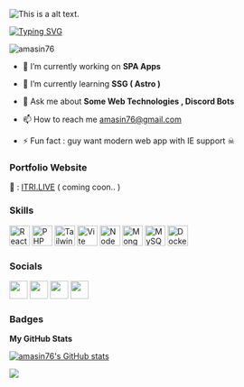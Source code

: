 ![This is a alt text.](https://i.imgur.com/6Ca9hTR.png "This is a sample image.")

[![Typing SVG](https://readme-typing-svg.demolab.com?font=Fira+Code&pause=1000&width=435&lines=I'm+ITRI+M'BARKI;A+Passionate+Back-End+Developer)](https://git.io/typing-svg)

<p align="left"> <img src="https://komarev.com/ghpvc/?username=amasin76&label=Profile%20views&color=0e75b6&style=flat" alt="amasin76" /> </p>

- 🔭 I’m currently working on **SPA Apps**

- 🌱 I’m currently learning **SSG ( Astro )**

- 💬 Ask me about **Some Web Technologies , Discord Bots**

- 📫 How to reach me [amasin76@gmail.com](mailto:amasin76@gmail.com)

- ⚡ Fun fact : guy want modern web app with IE support ☠

### Portfolio Website

🔗 : [ITRI.LIVE](https://itri.live) ( coming coon.. )

### Skills

<p align="left">
<a href="https://reactjs.org/" target="_blank" rel="noreferrer"><img src="https://raw.githubusercontent.com/danielcranney/readme-generator/main/public/icons/skills/react-colored.svg" width="36" height="36" alt="React" /></a>
<a href="https://www.php.net/" target="_blank" rel="noreferrer"><img src="https://upload.wikimedia.org/wikipedia/commons/9/9a/Laravel.svg" 
width="36" height="36" alt="PHP" /></a>
<a href="https://tailwindcss.com/" target="_blank" rel="noreferrer"><img src="https://raw.githubusercontent.com/danielcranney/readme-generator/main/public/icons/skills/tailwindcss-colored.svg" width="36" height="36" alt="TailwindCSS" /></a>
<a href="https://vitejs.dev/" target="_blank" rel="noreferrer"><img src="https://raw.githubusercontent.com/danielcranney/readme-generator/main/public/icons/skills/vite-colored.svg" width="36" height="36" alt="Vite" /></a>
<a href="https://nodejs.org/en/" target="_blank" rel="noreferrer"><img src="https://raw.githubusercontent.com/danielcranney/readme-generator/main/public/icons/skills/nodejs-colored.svg" width="36" height="36" alt="NodeJS" /></a>
<a href="https://www.mongodb.com/" target="_blank" rel="noreferrer"><img src="https://raw.githubusercontent.com/danielcranney/readme-generator/main/public/icons/skills/mongodb-colored.svg" width="36" height="36" alt="MongoDB" /></a>
<a href="https://www.mysql.com/" target="_blank" rel="noreferrer"><img src="https://raw.githubusercontent.com/danielcranney/readme-generator/main/public/icons/skills/mysql-colored.svg" width="36" height="36" alt="MySQL" /></a>
<a href="[https://www.mysql.com/](https://www.docker.com/)" target="_blank" rel="noreferrer"><img src="https://www.docker.com/wp-content/uploads/2022/03/Moby-logo.png.webp" width="36" height="36" alt="Docker" /></a>
</p>

### Socials

<p align="left"> 
<a href="https://discord.com/users/484524591696576523" target="_blank" rel="noreferrer"><img src="https://raw.githubusercontent.com/danielcranney/readme-generator/main/public/icons/socials/discord.svg" width="32" height="32" /></a> 
<a href="https://www.linkedin.com/in/itri-m-barki-038704232/" target="_blank" rel="noreferrer"><img src="https://raw.githubusercontent.com/danielcranney/readme-generator/main/public/icons/socials/linkedin.svg" width="32" height="32" /></a> 
<a href="https://www.twitter.com/amasin76" target="_blank" rel="noreferrer"><img src="https://raw.githubusercontent.com/danielcranney/readme-generator/main/public/icons/socials/twitter.svg" width="32" height="32" /></a>
<a href="mailto:amasin76@gmail.com" target="_blank" rel="noreferrer"><img src="https://upload.wikimedia.org/wikipedia/commons/7/7e/Gmail_icon_%282020%29.svg" width="32" height="32" /></a></p>

### Badges

<b>My GitHub Stats</b>

<a href="http://www.github.com/amasin76"><img src="https://github-readme-stats.vercel.app/api?username=amasin76&show_icons=true&hide=stars,contribs&count_private=true&title_color=0891b2&text_color=ffffff&icon_color=0891b2&bg_color=1c1917&hide_border=true&show_icons=true" alt="amasin76's GitHub stats" /></a>

<a href="http://www.github.com/amasin76"><img src="https://github-readme-streak-stats.herokuapp.com/?user=amasin76&stroke=ffffff&background=1c1917&ring=0891b2&fire=0891b2&currStreakNum=ffffff&currStreakLabel=0891b2&sideNums=ffffff&sideLabels=ffffff&dates=ffffff&hide_border=true" /></a>
